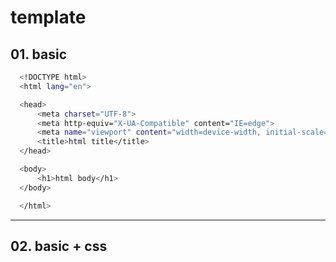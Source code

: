 # template

## 01. basic
  ```sh
    <!DOCTYPE html>
    <html lang="en">

    <head>
        <meta charset="UTF-8">
        <meta http-equiv="X-UA-Compatible" content="IE=edge">
        <meta name="viewport" content="width=device-width, initial-scale=1.0">
        <title>html title</title>
    </head>

    <body>
        <h1>html body</h1>
    </body>

    </html>
  ```

----

## 02. basic + css



